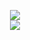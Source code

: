 <p align="center">
  <img src="https://skillicons.dev/icons?i=blender,godot,figma,gamemakerstudio,haxeflixel,robloxstudio,unity,unreal,vscode">
  <br>
  <img src="https://skillicons.dev/icons?i=lua,py,cs,cpp,java,html,css,js,ts">
</p>



<!--
ART BELOW
!-->
